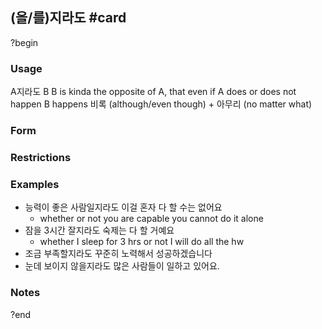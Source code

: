 ## (을/를)지라도 #card
?begin
### Usage
A지라도 B
B is kinda the opposite of A, that even if A does or does not happen B happens
비록 (although/even though) + 아무리 (no matter what)
### Form
### Restrictions
### Examples
* 능력이 좋은 사람일지라도 이걸 혼자 다 할 수는 없어요
	* whether or not you are capable you cannot do it alone
* 잠을 3시간 잘지라도 숙제는 다 할 거예요
	* whether I sleep for 3 hrs or not I will do all the hw
* 조금 부족할지라도 꾸준히 노력해서 성공하겠습니다
* 눈데 보이지 않을지라도 많은 사람들이 일하고 있어요.
### Notes
<!--SR:!2025-06-16,1,230-->
?end
